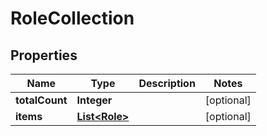
# RoleCollection

## Properties
Name | Type | Description | Notes
------------ | ------------- | ------------- | -------------
**totalCount** | **Integer** |  |  [optional]
**items** | [**List&lt;Role&gt;**](Role.md) |  |  [optional]



